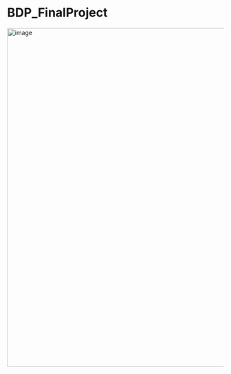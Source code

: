# BDP_FinalProject

<img width="787" alt="image" src="https://github.com/mataniv/BDP_FinalProject/assets/38129502/1b2c057e-1057-4c4d-9e4d-4fa4f95c6f37">
